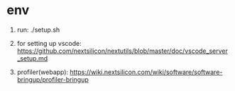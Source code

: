 # env

1. run: ./setup.sh

2. for setting up vscode: https://github.com/nextsilicon/nextutils/blob/master/doc/vscode_server_setup.md 
3. profiler(webapp): https://wiki.nextsilicon.com/wiki/software/software-bringup/profiler-bringup 